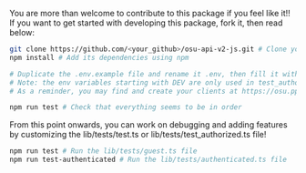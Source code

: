 You are more than welcome to contribute to this package if you feel like it!! If you want to get started with developing this package, fork it, then read below:

```bash
git clone https://github.com/<your_github>/osu-api-v2-js.git # Clone your fork of this package's repository
npm install # Add its dependencies using npm

# Duplicate the .env.example file and rename it .env, then fill it with the details of one of your clients
# Note: the env variables starting with DEV are only used in test_authorized if the server used isn't osu.ppy.sh (and is for example a development server)
# As a reminder, you may find and create your clients at https://osu.ppy.sh/home/account/edit#oauth

npm run test # Check that everything seems to be in order
```

From this point onwards, you can work on debugging and adding features by customizing the lib/tests/test.ts or lib/tests/test_authorized.ts file!

```bash
npm run test # Run the lib/tests/guest.ts file
npm run test-authenticated # Run the lib/tests/authenticated.ts file
```
